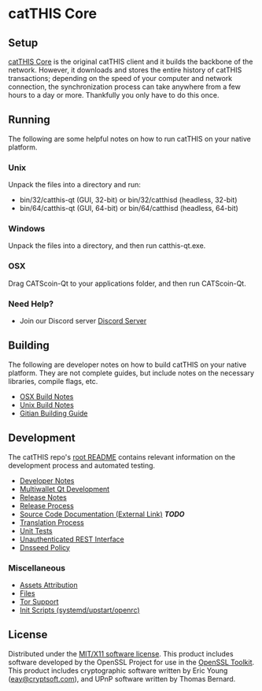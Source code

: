 catTHIS Core
=====================

Setup
---------------------
[catTHIS Core](http://savebitcoin.io) is the original catTHIS client and it builds the backbone of the network. However, it downloads and stores the entire history of catTHIS transactions; depending on the speed of your computer and network connection, the synchronization process can take anywhere from a few hours to a day or more. Thankfully you only have to do this once.

Running
---------------------
The following are some helpful notes on how to run catTHIS on your native platform.

### Unix

Unpack the files into a directory and run:

- bin/32/catthis-qt (GUI, 32-bit) or bin/32/catthisd (headless, 32-bit)
- bin/64/catthis-qt (GUI, 64-bit) or bin/64/catthisd (headless, 64-bit)

### Windows

Unpack the files into a directory, and then run catthis-qt.exe.

### OSX

Drag CATScoin-Qt to your applications folder, and then run CATScoin-Qt.

### Need Help?

* Join our Discord server [Discord Server](https://discord.savebitcoin.io)

Building
---------------------
The following are developer notes on how to build catTHIS on your native platform. They are not complete guides, but include notes on the necessary libraries, compile flags, etc.

- [OSX Build Notes](build-osx.md)
- [Unix Build Notes](build-unix.md)
- [Gitian Building Guide](gitian-building.md)

Development
---------------------
The catTHIS repo's [root README](https://github.com/catthis/catthis/blob/master/README.md) contains relevant information on the development process and automated testing.

- [Developer Notes](developer-notes.md)
- [Multiwallet Qt Development](multiwallet-qt.md)
- [Release Notes](release-notes.md)
- [Release Process](release-process.md)
- [Source Code Documentation (External Link)](https://dev.visucore.com/bitcoin/doxygen/) ***TODO***
- [Translation Process](translation_process.md)
- [Unit Tests](unit-tests.md)
- [Unauthenticated REST Interface](REST-interface.md)
- [Dnsseed Policy](dnsseed-policy.md)

### Miscellaneous
- [Assets Attribution](assets-attribution.md)
- [Files](files.md)
- [Tor Support](tor.md)
- [Init Scripts (systemd/upstart/openrc)](init.md)

License
---------------------
Distributed under the [MIT/X11 software license](http://www.opensource.org/licenses/mit-license.php).
This product includes software developed by the OpenSSL Project for use in the [OpenSSL Toolkit](https://www.openssl.org/). This product includes
cryptographic software written by Eric Young ([eay@cryptsoft.com](mailto:eay@cryptsoft.com)), and UPnP software written by Thomas Bernard.
